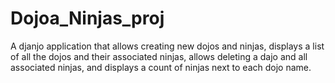 # Dojoa_Ninjas_proj
A djanjo application that allows creating new dojos and ninjas, displays a list of all the dojos and their associated ninjas, allows deleting a dajo and all associated ninjas, and displays a count of ninjas next to each dojo name.